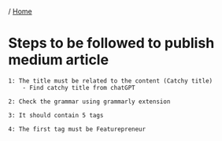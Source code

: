 / [Home](index.md)

# Steps to be followed to publish medium article

```
1: The title must be related to the content (Catchy title) 
    - Find catchy title from chatGPT

2: Check the grammar using grammarly extension

3: It should contain 5 tags

4: The first tag must be Featurepreneur

```

